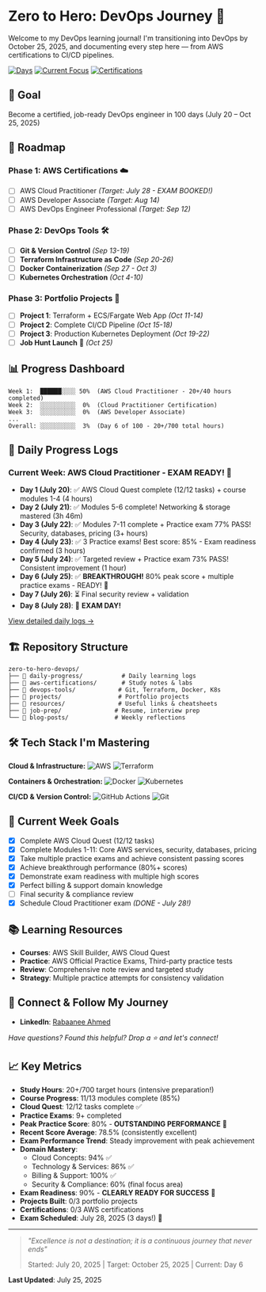 # Zero to Hero: DevOps Journey 🚀

Welcome to my DevOps learning journal! I'm transitioning into DevOps by October 25, 2025, and documenting every step here — from AWS certifications to CI/CD pipelines.

[![Days](https://img.shields.io/badge/Days%20Into%20Journey-6%2F100-blue)](https://github.com/Rabaanee/zero-to-hero-devops)
[![Current Focus](https://img.shields.io/badge/Current%20Focus-AWS%20Cloud%20Practitioner-green)](https://github.com/Rabaanee/zero-to-hero-devops)
[![Certifications](https://img.shields.io/badge/AWS%20Certifications-0%2F3-red)](https://github.com/Rabaanee/zero-to-hero-devops)

## 🎯 Goal
Become a certified, job-ready DevOps engineer in 100 days (July 20 – Oct 25, 2025)

## 📅 Roadmap

### Phase 1: AWS Certifications ☁️
- [ ] AWS Cloud Practitioner *(Target: July 28 - EXAM BOOKED!)*
- [ ] AWS Developer Associate *(Target: Aug 14)*
- [ ] AWS DevOps Engineer Professional *(Target: Sep 12)*

### Phase 2: DevOps Tools 🛠️
- [ ] **Git & Version Control** *(Sep 13-19)*
- [ ] **Terraform Infrastructure as Code** *(Sep 20-26)*  
- [ ] **Docker Containerization** *(Sep 27 - Oct 3)*
- [ ] **Kubernetes Orchestration** *(Oct 4-10)*

### Phase 3: Portfolio Projects 💼
- [ ] **Project 1**: Terraform + ECS/Fargate Web App *(Oct 11-14)*
- [ ] **Project 2**: Complete CI/CD Pipeline *(Oct 15-18)*
- [ ] **Project 3**: Production Kubernetes Deployment *(Oct 19-22)*
- [ ] **Job Hunt Launch** 🚀 *(Oct 25)*

## 📊 Progress Dashboard

```
Week 1:  ██████░░░░ 50%  (AWS Cloud Practitioner - 20+/40 hours completed)
Week 2:  ░░░░░░░░░░  0%  (Cloud Practitioner Certification)
Week 3:  ░░░░░░░░░░  0%  (AWS Developer Associate)
...
Overall: ░░░░░░░░░░  3%  (Day 6 of 100 - 20+/700 total hours)
```

## 📘 Daily Progress Logs

### Current Week: AWS Cloud Practitioner - EXAM READY! 🎯
- **Day 1 (July 20)**: ✅ AWS Cloud Quest complete (12/12 tasks) + course modules 1-4 (4 hours)
- **Day 2 (July 21)**: ✅ Modules 5-6 complete! Networking & storage mastered (3h 46m)
- **Day 3 (July 22)**: ✅ Modules 7-11 complete + Practice exam 77% PASS! Security, databases, pricing (3+ hours)
- **Day 4 (July 23)**: ✅ 3 Practice exams! Best score: 85% - Exam readiness confirmed (3 hours)
- **Day 5 (July 24)**: ✅ Targeted review + Practice exam 73% PASS! Consistent improvement (1 hour)
- **Day 6 (July 25)**: ✅ **BREAKTHROUGH!** 80% peak score + multiple practice exams - READY! 🌟
- **Day 7 (July 26)**: ⏳ Final security review + validation
- **Day 8 (July 28)**: 🎯 **EXAM DAY!**

[View detailed daily logs →](daily-progress/)

## 🏗️ Repository Structure

```
zero-to-hero-devops/
├── 📁 daily-progress/           # Daily learning logs
├── 📁 aws-certifications/       # Study notes & labs
├── 📁 devops-tools/            # Git, Terraform, Docker, K8s
├── 📁 projects/                # Portfolio projects
├── 📁 resources/               # Useful links & cheatsheets
├── 📁 job-prep/               # Resume, interview prep
└── 📁 blog-posts/             # Weekly reflections
```

## 🛠️ Tech Stack I'm Mastering

**Cloud & Infrastructure:**
![AWS](https://img.shields.io/badge/AWS-232F3E?style=flat&logo=amazon-aws&logoColor=white)
![Terraform](https://img.shields.io/badge/Terraform-623CE4?style=flat&logo=terraform&logoColor=white)

**Containers & Orchestration:**
![Docker](https://img.shields.io/badge/Docker-2496ED?style=flat&logo=docker&logoColor=white)
![Kubernetes](https://img.shields.io/badge/Kubernetes-326CE5?style=flat&logo=kubernetes&logoColor=white)

**CI/CD & Version Control:**
![GitHub Actions](https://img.shields.io/badge/GitHub_Actions-2088FF?style=flat&logo=github-actions&logoColor=white)
![Git](https://img.shields.io/badge/Git-F05032?style=flat&logo=git&logoColor=white)

## 🎯 Current Week Goals
- [x] Complete AWS Cloud Quest (12/12 tasks)
- [x] Complete Modules 1-11: Core AWS services, security, databases, pricing
- [x] Take multiple practice exams and achieve consistent passing scores
- [x] Achieve breakthrough performance (80%+ scores)
- [x] Demonstrate exam readiness with multiple high scores
- [x] Perfect billing & support domain knowledge
- [ ] Final security & compliance review
- [x] Schedule Cloud Practitioner exam *(DONE - July 28!)*

## 📚 Learning Resources
- **Courses**: AWS Skill Builder, AWS Cloud Quest
- **Practice**: AWS Official Practice Exams, Third-party practice tests
- **Review**: Comprehensive note review and targeted study
- **Strategy**: Multiple practice attempts for consistency validation

## 🤝 Connect & Follow My Journey

- **LinkedIn**: [Rabaanee Ahmed](https://www.linkedin.com/in/rabaanee-ahmed-832672240)

*Have questions? Found this helpful? Drop a ⭐ and let's connect!*

## 📈 Key Metrics
- **Study Hours**: 20+/700 target hours (intensive preparation!)
- **Course Progress**: 11/13 modules complete (85%)
- **Cloud Quest**: 12/12 tasks complete ✅
- **Practice Exams**: 9+ completed 
- **Peak Practice Score**: 80% - **OUTSTANDING PERFORMANCE** 🌟
- **Recent Score Average**: 78.5% (consistently excellent)
- **Exam Performance Trend**: Steady improvement with peak achievement
- **Domain Mastery**: 
  - Cloud Concepts: 94% ✅
  - Technology & Services: 86% ✅  
  - Billing & Support: 100% ✅
  - Security & Compliance: 60% (final focus area)
- **Exam Readiness**: 90% - **CLEARLY READY FOR SUCCESS** 🎯
- **Projects Built**: 0/3 portfolio projects
- **Certifications**: 0/3 AWS certifications
- **Exam Scheduled**: July 28, 2025 (3 days!) 🚀

---

> *"Excellence is not a destination; it is a continuous journey that never ends"* 
> 
> Started: July 20, 2025 | Target: October 25, 2025 | Current: Day 6

**Last Updated**: July 25, 2025